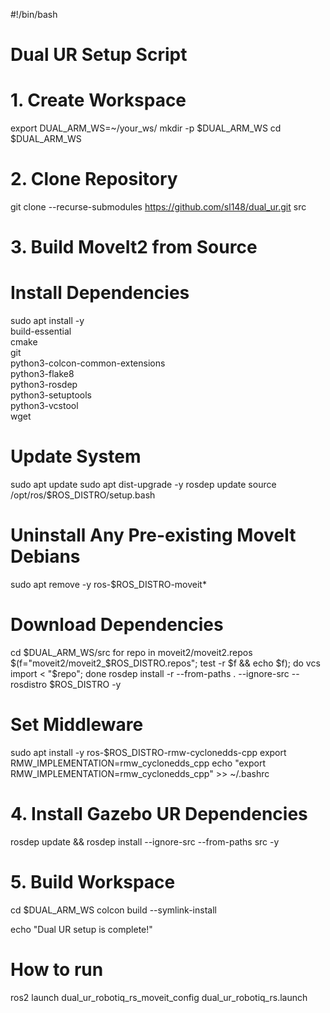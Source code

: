 #!/bin/bash

# Dual UR Setup Script

# 1. Create Workspace
export DUAL_ARM_WS=~/your_ws/
mkdir -p $DUAL_ARM_WS
cd $DUAL_ARM_WS

# 2. Clone Repository
git clone --recurse-submodules https://github.com/sl148/dual_ur.git src

# 3. Build MoveIt2 from Source

# Install Dependencies
sudo apt install -y \
    build-essential \
    cmake \
    git \
    python3-colcon-common-extensions \
    python3-flake8 \
    python3-rosdep \
    python3-setuptools \
    python3-vcstool \
    wget

# Update System
sudo apt update
sudo apt dist-upgrade -y
rosdep update
source /opt/ros/$ROS_DISTRO/setup.bash

# Uninstall Any Pre-existing MoveIt Debians
sudo apt remove -y ros-$ROS_DISTRO-moveit*

# Download Dependencies
cd $DUAL_ARM_WS/src
for repo in moveit2/moveit2.repos $(f="moveit2/moveit2_$ROS_DISTRO.repos"; test -r $f && echo $f); do vcs import < "$repo"; done
rosdep install -r --from-paths . --ignore-src --rosdistro $ROS_DISTRO -y

# Set Middleware
sudo apt install -y ros-$ROS_DISTRO-rmw-cyclonedds-cpp
export RMW_IMPLEMENTATION=rmw_cyclonedds_cpp
echo "export RMW_IMPLEMENTATION=rmw_cyclonedds_cpp" >> ~/.bashrc

# 4. Install Gazebo UR Dependencies
rosdep update && rosdep install --ignore-src --from-paths src -y

# 5. Build Workspace
cd $DUAL_ARM_WS
colcon build --symlink-install

echo "Dual UR setup is complete!"


# How to run
ros2 launch dual_ur_robotiq_rs_moveit_config dual_ur_robotiq_rs.launch
